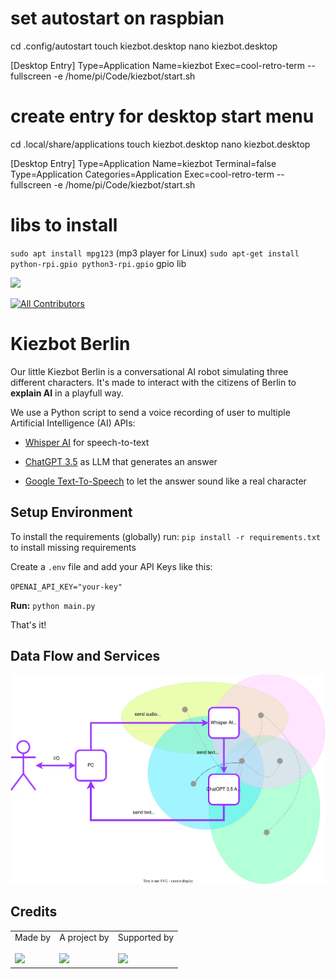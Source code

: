 # set autostart on raspbian
cd .config/autostart
touch kiezbot.desktop
nano kiezbot.desktop

[Desktop Entry]
Type=Application
Name=kiezbot
Exec=cool-retro-term --fullscreen -e /home/pi/Code/kiezbot/start.sh

# create entry for desktop start menu
cd .local/share/applications
touch kiezbot.desktop
nano kiezbot.desktop

[Desktop Entry]
Type=Application
Name=kiezbot
Terminal=false
Type=Application
Categories=Application
Exec=cool-retro-term --fullscreen -e /home/pi/Code/kiezbot/start.sh

# libs to install
`sudo apt install mpg123` (mp3 player for Linux)
`sudo apt-get install python-rpi.gpio python3-rpi.gpio` gpio lib

![](https://img.shields.io/badge/Built%20with%20%E2%9D%A4%EF%B8%8F-at%20Technologiestiftung%20Berlin-blue)

<!-- ALL-CONTRIBUTORS-BADGE:START - Do not remove or modify this section -->

[![All Contributors](https://img.shields.io/badge/all_contributors-0-orange.svg?style=flat-square)](#contributors-)

<!-- ALL-CONTRIBUTORS-BADGE:END -->

# Kiezbot Berlin
Our little Kiezbot Berlin is a conversational AI robot simulating three different characters. It's made to interact with the citizens of Berlin to **explain AI** in a playfull way.

We use a Python script to send a voice recording of user to multiple Artificial Intelligence (AI) APIs:
- [Whisper AI](https://openai.com/research/whisper) for speech-to-text
- [ChatGPT 3.5](https://platform.openai.com/docs/models/gpt-3-5) as LLM that generates an answer

- [Google Text-To-Speech](https://cloud.google.com/text-to-speech) to let the answer sound like a real character


## Setup Environment
To install the requirements (globally) run:
`pip install -r requirements.txt` to install missing requirements

Create a `.env` file and add your API Keys like this:

`OPENAI_API_KEY="your-key"`

**Run:** `python main.py`

That's it!

## Data Flow and Services

![Data Flow and Services](./img/THE-robot.svg)


## Credits

<table>
  <tr>
    <td>
      Made by <a href="https://citylab-berlin.org/de/start/">
        <br />
        <br />
        <img width="200" src="https://citylab-berlin.org/wp-content/uploads/2021/05/citylab-logo.svg" />
      </a>
    </td>
    <td>
      A project by <a href="https://www.technologiestiftung-berlin.de/">
        <br />
        <br />
        <img width="150" src="https://citylab-berlin.org/wp-content/uploads/2021/05/tsb.svg" />
      </a>
    </td>
    <td>
      Supported by <a href="https://www.berlin.de/rbmskzl/">
        <br />
        <br />
        <img width="80" src="https://citylab-berlin.org/wp-content/uploads/2021/12/B_RBmin_Skzl_Logo_DE_V_PT_RGB-300x200.png" />
      </a>
    </td>
  </tr>
</table>
